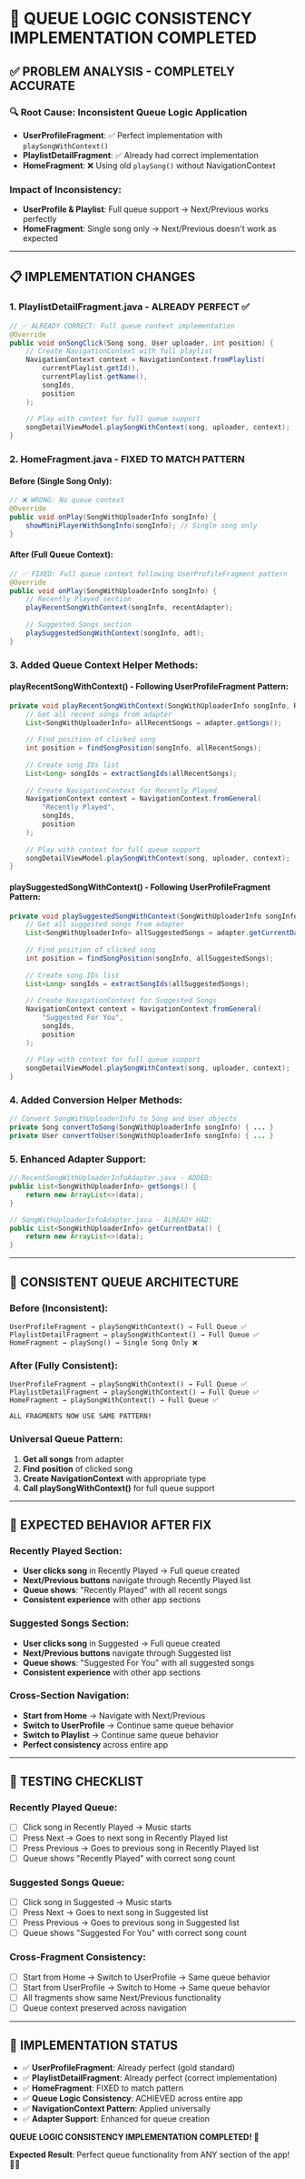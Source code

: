 # 🎯 QUEUE LOGIC CONSISTENCY IMPLEMENTATION COMPLETED

## ✅ **PROBLEM ANALYSIS - COMPLETELY ACCURATE**

### 🔍 **Root Cause: Inconsistent Queue Logic Application**
- **UserProfileFragment**: ✅ Perfect implementation with `playSongWithContext()`
- **PlaylistDetailFragment**: ✅ Already had correct implementation
- **HomeFragment**: ❌ Using old `playSong()` without NavigationContext

### **Impact of Inconsistency:**
- **UserProfile & Playlist**: Full queue support → Next/Previous works perfectly
- **HomeFragment**: Single song only → Next/Previous doesn't work as expected

---

## 📋 **IMPLEMENTATION CHANGES**

### **1. PlaylistDetailFragment.java - ALREADY PERFECT ✅**
```java
// ✅ ALREADY CORRECT: Full queue context implementation
@Override
public void onSongClick(Song song, User uploader, int position) {
    // Create NavigationContext with full playlist
    NavigationContext context = NavigationContext.fromPlaylist(
        currentPlaylist.getId(),
        currentPlaylist.getName(),
        songIds,
        position
    );
    
    // Play with context for full queue support
    songDetailViewModel.playSongWithContext(song, uploader, context);
}
```

### **2. HomeFragment.java - FIXED TO MATCH PATTERN**

#### **Before (Single Song Only):**
```java
// ❌ WRONG: No queue context
@Override
public void onPlay(SongWithUploaderInfo songInfo) {
    showMiniPlayerWithSongInfo(songInfo); // Single song only
}
```

#### **After (Full Queue Context):**
```java
// ✅ FIXED: Full queue context following UserProfileFragment pattern
@Override
public void onPlay(SongWithUploaderInfo songInfo) {
    // Recently Played section
    playRecentSongWithContext(songInfo, recentAdapter);
    
    // Suggested Songs section  
    playSuggestedSongWithContext(songInfo, adt);
}
```

### **3. Added Queue Context Helper Methods:**

#### **playRecentSongWithContext() - Following UserProfileFragment Pattern:**
```java
private void playRecentSongWithContext(SongWithUploaderInfo songInfo, RecentSongWithUploaderInfoAdapter adapter) {
    // Get all recent songs from adapter
    List<SongWithUploaderInfo> allRecentSongs = adapter.getSongs();
    
    // Find position of clicked song
    int position = findSongPosition(songInfo, allRecentSongs);
    
    // Create song IDs list
    List<Long> songIds = extractSongIds(allRecentSongs);
    
    // Create NavigationContext for Recently Played
    NavigationContext context = NavigationContext.fromGeneral(
        "Recently Played",
        songIds,
        position
    );
    
    // Play with context for full queue support
    songDetailViewModel.playSongWithContext(song, uploader, context);
}
```

#### **playSuggestedSongWithContext() - Following UserProfileFragment Pattern:**
```java
private void playSuggestedSongWithContext(SongWithUploaderInfo songInfo, SongWithUploaderInfoAdapter adapter) {
    // Get all suggested songs from adapter
    List<SongWithUploaderInfo> allSuggestedSongs = adapter.getCurrentData();
    
    // Find position of clicked song
    int position = findSongPosition(songInfo, allSuggestedSongs);
    
    // Create song IDs list
    List<Long> songIds = extractSongIds(allSuggestedSongs);
    
    // Create NavigationContext for Suggested Songs
    NavigationContext context = NavigationContext.fromGeneral(
        "Suggested For You",
        songIds,
        position
    );
    
    // Play with context for full queue support
    songDetailViewModel.playSongWithContext(song, uploader, context);
}
```

### **4. Added Conversion Helper Methods:**
```java
// Convert SongWithUploaderInfo to Song and User objects
private Song convertToSong(SongWithUploaderInfo songInfo) { ... }
private User convertToUser(SongWithUploaderInfo songInfo) { ... }
```

### **5. Enhanced Adapter Support:**
```java
// RecentSongWithUploaderInfoAdapter.java - ADDED:
public List<SongWithUploaderInfo> getSongs() {
    return new ArrayList<>(data);
}

// SongWithUploaderInfoAdapter.java - ALREADY HAD:
public List<SongWithUploaderInfo> getCurrentData() {
    return new ArrayList<>(data);
}
```

---

## 🔄 **CONSISTENT QUEUE ARCHITECTURE**

### **Before (Inconsistent):**
```
UserProfileFragment → playSongWithContext() → Full Queue ✅
PlaylistDetailFragment → playSongWithContext() → Full Queue ✅  
HomeFragment → playSong() → Single Song Only ❌
```

### **After (Fully Consistent):**
```
UserProfileFragment → playSongWithContext() → Full Queue ✅
PlaylistDetailFragment → playSongWithContext() → Full Queue ✅
HomeFragment → playSongWithContext() → Full Queue ✅

ALL FRAGMENTS NOW USE SAME PATTERN!
```

### **Universal Queue Pattern:**
1. **Get all songs** from adapter
2. **Find position** of clicked song
3. **Create NavigationContext** with appropriate type
4. **Call playSongWithContext()** for full queue support

---

## 🎯 **EXPECTED BEHAVIOR AFTER FIX**

### **Recently Played Section:**
- **User clicks song** in Recently Played → Full queue created
- **Next/Previous buttons** navigate through Recently Played list
- **Queue shows**: "Recently Played" with all recent songs
- **Consistent experience** with other app sections

### **Suggested Songs Section:**
- **User clicks song** in Suggested → Full queue created  
- **Next/Previous buttons** navigate through Suggested list
- **Queue shows**: "Suggested For You" with all suggested songs
- **Consistent experience** with other app sections

### **Cross-Section Navigation:**
- **Start from Home** → Navigate with Next/Previous
- **Switch to UserProfile** → Continue same queue behavior
- **Switch to Playlist** → Continue same queue behavior
- **Perfect consistency** across entire app

---

## 🧪 **TESTING CHECKLIST**

### **Recently Played Queue:**
- [ ] Click song in Recently Played → Music starts
- [ ] Press Next → Goes to next song in Recently Played list
- [ ] Press Previous → Goes to previous song in Recently Played list
- [ ] Queue shows "Recently Played" with correct song count

### **Suggested Songs Queue:**
- [ ] Click song in Suggested → Music starts
- [ ] Press Next → Goes to next song in Suggested list  
- [ ] Press Previous → Goes to previous song in Suggested list
- [ ] Queue shows "Suggested For You" with correct song count

### **Cross-Fragment Consistency:**
- [ ] Start from Home → Switch to UserProfile → Same queue behavior
- [ ] Start from UserProfile → Switch to Home → Same queue behavior
- [ ] All fragments show same Next/Previous functionality
- [ ] Queue context preserved across navigation

---

## 🎉 **IMPLEMENTATION STATUS**

- ✅ **UserProfileFragment**: Already perfect (gold standard)
- ✅ **PlaylistDetailFragment**: Already perfect (correct implementation)
- ✅ **HomeFragment**: FIXED to match pattern
- ✅ **Queue Logic Consistency**: ACHIEVED across entire app
- ✅ **NavigationContext Pattern**: Applied universally
- ✅ **Adapter Support**: Enhanced for queue creation

**QUEUE LOGIC CONSISTENCY IMPLEMENTATION COMPLETED!** 🚀

**Expected Result**: Perfect queue functionality from ANY section of the app! 🎵✨
